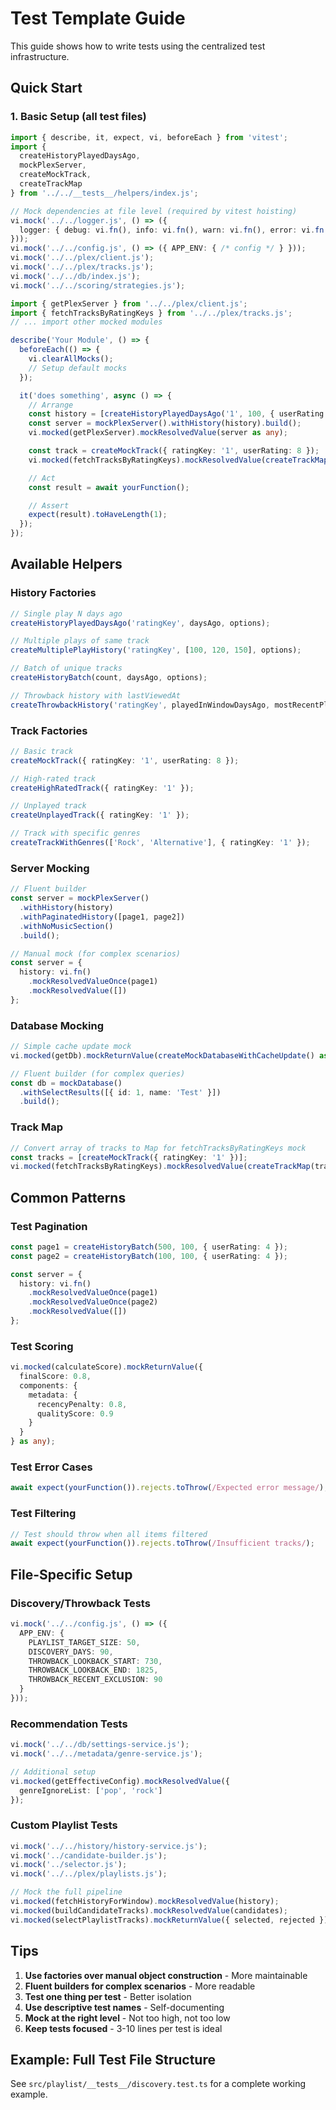 # Test Template Guide

This guide shows how to write tests using the centralized test infrastructure.

## Quick Start

### 1. Basic Setup (all test files)

```typescript
import { describe, it, expect, vi, beforeEach } from 'vitest';
import {
  createHistoryPlayedDaysAgo,
  mockPlexServer,
  createMockTrack,
  createTrackMap
} from '../../__tests__/helpers/index.js';

// Mock dependencies at file level (required by vitest hoisting)
vi.mock('../../logger.js', () => ({
  logger: { debug: vi.fn(), info: vi.fn(), warn: vi.fn(), error: vi.fn() }
}));
vi.mock('../../config.js', () => ({ APP_ENV: { /* config */ } }));
vi.mock('../../plex/client.js');
vi.mock('../../plex/tracks.js');
vi.mock('../../db/index.js');
vi.mock('../../scoring/strategies.js');

import { getPlexServer } from '../../plex/client.js';
import { fetchTracksByRatingKeys } from '../../plex/tracks.js';
// ... import other mocked modules

describe('Your Module', () => {
  beforeEach(() => {
    vi.clearAllMocks();
    // Setup default mocks
  });

  it('does something', async () => {
    // Arrange
    const history = [createHistoryPlayedDaysAgo('1', 100, { userRating: 4 })];
    const server = mockPlexServer().withHistory(history).build();
    vi.mocked(getPlexServer).mockResolvedValue(server as any);

    const track = createMockTrack({ ratingKey: '1', userRating: 8 });
    vi.mocked(fetchTracksByRatingKeys).mockResolvedValue(createTrackMap([track]));

    // Act
    const result = await yourFunction();

    // Assert
    expect(result).toHaveLength(1);
  });
});
```

## Available Helpers

### History Factories

```typescript
// Single play N days ago
createHistoryPlayedDaysAgo('ratingKey', daysAgo, options);

// Multiple plays of same track
createMultiplePlayHistory('ratingKey', [100, 120, 150], options);

// Batch of unique tracks
createHistoryBatch(count, daysAgo, options);

// Throwback history with lastViewedAt
createThrowbackHistory('ratingKey', playedInWindowDaysAgo, mostRecentPlayDaysAgo, options);
```

### Track Factories

```typescript
// Basic track
createMockTrack({ ratingKey: '1', userRating: 8 });

// High-rated track
createHighRatedTrack({ ratingKey: '1' });

// Unplayed track
createUnplayedTrack({ ratingKey: '1' });

// Track with specific genres
createTrackWithGenres(['Rock', 'Alternative'], { ratingKey: '1' });
```

### Server Mocking

```typescript
// Fluent builder
const server = mockPlexServer()
  .withHistory(history)
  .withPaginatedHistory([page1, page2])
  .withNoMusicSection()
  .build();

// Manual mock (for complex scenarios)
const server = {
  history: vi.fn()
    .mockResolvedValueOnce(page1)
    .mockResolvedValue([])
};
```

### Database Mocking

```typescript
// Simple cache update mock
vi.mocked(getDb).mockReturnValue(createMockDatabaseWithCacheUpdate() as any);

// Fluent builder (for complex queries)
const db = mockDatabase()
  .withSelectResults([{ id: 1, name: 'Test' }])
  .build();
```

### Track Map

```typescript
// Convert array of tracks to Map for fetchTracksByRatingKeys mock
const tracks = [createMockTrack({ ratingKey: '1' })];
vi.mocked(fetchTracksByRatingKeys).mockResolvedValue(createTrackMap(tracks));
```

## Common Patterns

### Test Pagination

```typescript
const page1 = createHistoryBatch(500, 100, { userRating: 4 });
const page2 = createHistoryBatch(100, 100, { userRating: 4 });

const server = {
  history: vi.fn()
    .mockResolvedValueOnce(page1)
    .mockResolvedValueOnce(page2)
    .mockResolvedValue([])
};
```

### Test Scoring

```typescript
vi.mocked(calculateScore).mockReturnValue({
  finalScore: 0.8,
  components: {
    metadata: {
      recencyPenalty: 0.8,
      qualityScore: 0.9
    }
  }
} as any);
```

### Test Error Cases

```typescript
await expect(yourFunction()).rejects.toThrow(/Expected error message/);
```

### Test Filtering

```typescript
// Test should throw when all items filtered
await expect(yourFunction()).rejects.toThrow(/Insufficient tracks/);
```

## File-Specific Setup

### Discovery/Throwback Tests

```typescript
vi.mock('../../config.js', () => ({
  APP_ENV: {
    PLAYLIST_TARGET_SIZE: 50,
    DISCOVERY_DAYS: 90,
    THROWBACK_LOOKBACK_START: 730,
    THROWBACK_LOOKBACK_END: 1825,
    THROWBACK_RECENT_EXCLUSION: 90
  }
}));
```

### Recommendation Tests

```typescript
vi.mock('../../db/settings-service.js');
vi.mock('../../metadata/genre-service.js');

// Additional setup
vi.mocked(getEffectiveConfig).mockResolvedValue({
  genreIgnoreList: ['pop', 'rock']
});
```

### Custom Playlist Tests

```typescript
vi.mock('../../history/history-service.js');
vi.mock('../candidate-builder.js');
vi.mock('../selector.js');
vi.mock('../../plex/playlists.js');

// Mock the full pipeline
vi.mocked(fetchHistoryForWindow).mockResolvedValue(history);
vi.mocked(buildCandidateTracks).mockResolvedValue(candidates);
vi.mocked(selectPlaylistTracks).mockReturnValue({ selected, rejected });
```

## Tips

1. **Use factories over manual object construction** - More maintainable
2. **Fluent builders for complex scenarios** - More readable
3. **Test one thing per test** - Better isolation
4. **Use descriptive test names** - Self-documenting
5. **Mock at the right level** - Not too high, not too low
6. **Keep tests focused** - 3-10 lines per test is ideal

## Example: Full Test File Structure

See `src/playlist/__tests__/discovery.test.ts` for a complete working example.
